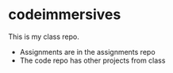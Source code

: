 # codeimmersives

This is my class repo.

- Assignments are in the assignments repo
- The code repo has other projects from class
